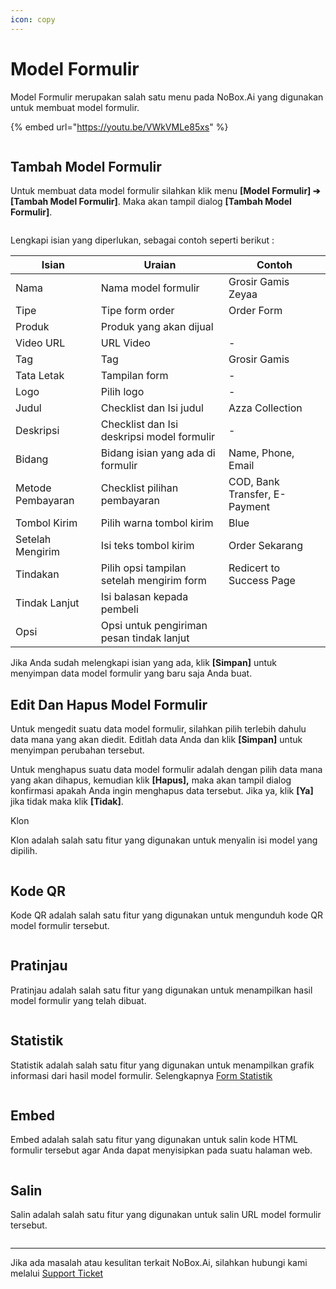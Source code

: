 ```yaml
---
icon: copy
---
```


# Model Formulir

Model Formulir merupakan salah satu menu pada NoBox.Ai yang digunakan untuk membuat model formulir.

{% embed url="https://youtu.be/VWkVMLe85xs" %}

<figure><img src="../../.gitbook/assets/Model Formulir.png" alt=""><figcaption></figcaption></figure>

## **Tambah Model Formulir**

Untuk membuat data model formulir silahkan klik menu **\[Model Formulir] ➔ \[Tambah Model Formulir]**. Maka akan tampil dialog **\[Tambah Model Formulir]**.

<figure><img src="../../.gitbook/assets/Tambah Model Formulir.png" alt=""><figcaption></figcaption></figure>

Lengkapi isian yang diperlukan, sebagai contoh seperti berikut :

| **Isian**         | Uraian                                     | **Contoh**                    |
| ----------------- | ------------------------------------------ | ----------------------------- |
| Nama              | Nama model formulir                        | Grosir Gamis Zeyaa            |
| Tipe              | Tipe form order                            | Order Form                    |
| Produk            | Produk yang akan dijual                    |                               |
| Video URL         | URL Video                                  | -                             |
| Tag               | Tag                                        | Grosir Gamis                  |
| Tata Letak        | Tampilan form                              | -                             |
| Logo              | Pilih logo                                 | -                             |
| Judul             | Checklist dan Isi judul                    | Azza Collection               |
| Deskripsi         | Checklist dan Isi deskripsi model formulir |  -                            |
| Bidang            | Bidang isian yang ada di formulir          | Name, Phone, Email            |
| Metode Pembayaran | Checklist pilihan pembayaran               | COD, Bank Transfer, E-Payment |
| Tombol Kirim      | Pilih warna tombol kirim                   | Blue                          |
| Setelah Mengirim  | Isi teks tombol kirim                      | Order Sekarang                |
| Tindakan          | Pilih opsi tampilan setelah mengirim form  | Redicert to Success Page      |
| Tindak Lanjut     | Isi balasan kepada pembeli                 |                               |
| Opsi              | Opsi untuk pengiriman pesan tindak lanjut  |                               |

Jika Anda sudah melengkapi isian yang ada, klik **\[Simpan]** untuk menyimpan data model formulir yang baru saja Anda buat.

## **Edit Dan Hapus Model Formulir**

Untuk mengedit suatu data model formulir, silahkan pilih terlebih dahulu data mana yang akan diedit. Editlah data Anda dan klik **\[Simpan]** untuk menyimpan perubahan tersebut.

Untuk menghapus suatu data model formulir adalah dengan pilih data mana yang akan dihapus, kemudian klik **\[Hapus],** maka akan tampil dialog konfirmasi apakah Anda ingin menghapus data tersebut. Jika ya, klik **\[Ya]** jika tidak maka klik **\[Tidak]**.

Klon

Klon adalah salah satu fitur yang digunakan untuk menyalin isi model yang dipilih.

<figure><img src="../../.gitbook/assets/Klon Model Formulir.png" alt=""><figcaption></figcaption></figure>

## **Kode QR**

Kode QR adalah salah satu fitur yang digunakan untuk mengunduh kode QR model formulir tersebut.

<figure><img src="../../.gitbook/assets/Kode QR Model Formulir.png" alt=""><figcaption></figcaption></figure>

## Pratinjau

Pratinjau adalah salah satu fitur yang digunakan untuk menampilkan hasil model formulir yang telah dibuat.

<figure><img src="../../.gitbook/assets/Pratinjau Model Formulir.png" alt=""><figcaption></figcaption></figure>

## Statistik

Statistik adalah salah satu fitur yang digunakan untuk menampilkan grafik informasi dari hasil model formulir. Selengkapnya [Form Statistik](https://crm.nobox.ai/knowledge-base/article/form-analytics)

<figure><img src="../../.gitbook/assets/Statistik Model Formulir.png" alt=""><figcaption></figcaption></figure>

## **Embed**

Embed adalah salah satu fitur yang digunakan untuk salin kode HTML formulir tersebut agar Anda dapat menyisipkan pada suatu halaman web.

<figure><img src="../../.gitbook/assets/Embed Model Formulir.png" alt=""><figcaption></figcaption></figure>

## Salin

Salin adalah salah satu fitur yang digunakan untuk salin URL model formulir tersebut.

<figure><img src="../../.gitbook/assets/Salin Model Formulir.png" alt=""><figcaption></figcaption></figure>

***

Jika ada masalah atau kesulitan terkait NoBox.Ai, silahkan hubungi kami melalui [Support Ticket](https://crm.mynobox.com/clients/tickets)
